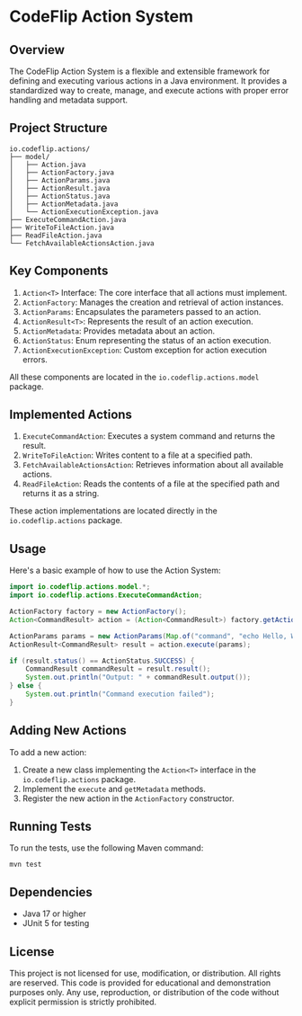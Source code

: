 # CodeFlip Action System

## Overview

The CodeFlip Action System is a flexible and extensible framework for defining and executing various actions in a Java environment. It provides a standardized way to create, manage, and execute actions with proper error handling and metadata support.

## Project Structure

```
io.codeflip.actions/
├── model/
│   ├── Action.java
│   ├── ActionFactory.java
│   ├── ActionParams.java
│   ├── ActionResult.java
│   ├── ActionStatus.java
│   ├── ActionMetadata.java
│   └── ActionExecutionException.java
├── ExecuteCommandAction.java
├── WriteToFileAction.java
├── ReadFileAction.java
└── FetchAvailableActionsAction.java
```

## Key Components

1. `Action<T>` Interface: The core interface that all actions must implement.
2. `ActionFactory`: Manages the creation and retrieval of action instances.
3. `ActionParams`: Encapsulates the parameters passed to an action.
4. `ActionResult<T>`: Represents the result of an action execution.
5. `ActionMetadata`: Provides metadata about an action.
6. `ActionStatus`: Enum representing the status of an action execution.
7. `ActionExecutionException`: Custom exception for action execution errors.

All these components are located in the `io.codeflip.actions.model` package.

## Implemented Actions

1. `ExecuteCommandAction`: Executes a system command and returns the result.
2. `WriteToFileAction`: Writes content to a file at a specified path.
3. `FetchAvailableActionsAction`: Retrieves information about all available actions.
4. `ReadFileAction`: Reads the contents of a file at the specified path and returns it as a string.

These action implementations are located directly in the `io.codeflip.actions` package.

## Usage

Here's a basic example of how to use the Action System:

```java
import io.codeflip.actions.model.*;
import io.codeflip.actions.ExecuteCommandAction;

ActionFactory factory = new ActionFactory();
Action<CommandResult> action = (Action<CommandResult>) factory.getAction("ExecuteCommand");

ActionParams params = new ActionParams(Map.of("command", "echo Hello, World!"));
ActionResult<CommandResult> result = action.execute(params);

if (result.status() == ActionStatus.SUCCESS) {
    CommandResult commandResult = result.result();
    System.out.println("Output: " + commandResult.output());
} else {
    System.out.println("Command execution failed");
}
```

## Adding New Actions

To add a new action:

1. Create a new class implementing the `Action<T>` interface in the `io.codeflip.actions` package.
2. Implement the `execute` and `getMetadata` methods.
3. Register the new action in the `ActionFactory` constructor.

## Running Tests

To run the tests, use the following Maven command:

```
mvn test
```

## Dependencies

- Java 17 or higher
- JUnit 5 for testing


## License

This project is not licensed for use, modification, or distribution. All rights are reserved. This code is provided for educational and demonstration purposes only. Any use, reproduction, or distribution of the code without explicit permission is strictly prohibited.